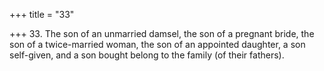 +++
title = "33"

+++
33. The son of an unmarried damsel, the son of a pregnant bride, the son of a twice-married woman, the son of an appointed daughter, a son self-given, and a son bought belong to the family (of their fathers).
